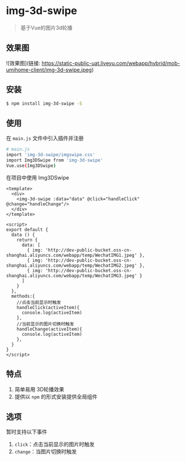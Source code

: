 # img-3d-swipe

> 基于Vue的图片3d轮播

## 效果图

![效果图](链接: https://static-public-uat.liveyu.com/webapp/hybrid/mob-umihome-client/img-3d-swipe.jpeg)

## 安装

``` bash
$ npm install img-3d-swipe -S
```
## 使用

在 `main.js` 文件中引入插件并注册

``` bash
# main.js
import 'img-3d-swipe/imgswipe.css'
import Img3DSwipe from 'img-3d-swipe'
Vue.use(Img3DSwipe)
```

在项目中使用 Img3DSwipe

```vue
<template>
  <div>
    <img-3d-swipe :data="data" @click="handleClick" @change="handleChange"/>
  </div>
</template>

<script>
export default {
  data () {
    return {
      data: [
        { img: 'http://dev-public-bucket.oss-cn-shanghai.aliyuncs.com/webapp/temp/WechatIMG1.jpeg' },
        { img: 'http://dev-public-bucket.oss-cn-shanghai.aliyuncs.com/webapp/temp/WechatIMG2.jpeg' },
        { img: 'http://dev-public-bucket.oss-cn-shanghai.aliyuncs.com/webapp/temp/WechatIMG3.jpeg' }
      ]
    }
  },
  methods:{
    //点击当前显示时触发
    handleClick(activeItem){
      console.log(activeItem)
    },
    //当前显示的图片切换时触发
    handleChange(activeItem){
      console.log(activeItem)
    },
  }
}
</script>
```

## 特点
1. 简单易用 3D轮播效果
2. 提供以 `npm` 的形式安装提供全局组件

## 选项
暂时支持以下事件
1. `click`：点击当前显示的图片时触发
2. `change`：当图片切换时触发

